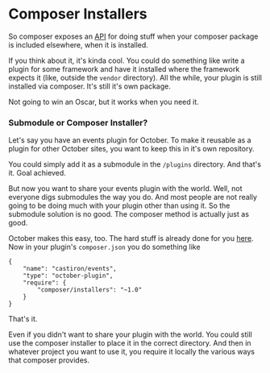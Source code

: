 # Composer Installers

So composer exposes an [API](https://getcomposer.org/doc/articles/custom-installers.md) for doing stuff when your composer package is included elsewhere, when it is installed. 

If you think about it, it's kinda cool. You could do something like write a plugin for some framework and have it installed where the framework expects it (like, outside the `vendor` directory). All the while, your plugin is still installed via composer. It's still it's own package. 

Not going to win an Oscar, but it works when you need it. 

### Submodule or Composer Installer?

Let's say you have an events plugin for October. To make it reusable as a plugin for other October sites, you want to keep this in it's own repository. 

You could simply add it as a submodule in the `/plugins` directory. And that's it. Goal achieved.

But now you want to share your events plugin with the world. Well, not everyone digs submodules the way you do. And most people are not really going to be doing much with your plugin other than using it. So the submodule solution is no good. The composer method is actually just as good. 

October makes this easy, too. The hard stuff is already done for you [here](https://github.com/composer/installers/blob/master/src/Composer/Installers/OctoberInstaller.php). Now in your plugin's `composer.json` you do something like

```
{
	"name": "castiron/events",
	"type": "october-plugin", 
	"require": {
		"composer/installers": "~1.0"
	}
}
``` 

That's it.


Even if you didn't want to share your plugin with the world. You could still use the composer installer to place it in the correct directory. And then in whatever project you want to use it, you require it locally the various ways that composer provides.
